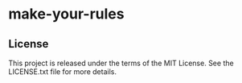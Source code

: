 # make-your-rules

## License

This project is released under the terms of the MIT License. See the LICENSE.txt file for more details.

